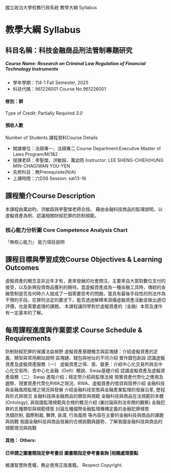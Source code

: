 國立政治大學校務行政系統 教學大綱 Syllabus
# 教學大綱 Syllabus
##  科目名稱：科技金融商品刑法管制專題研究
#####  Course Name: Research on Criminal Law Regulation of Financial Technology Instruments
  * 學年學期：114-1 Fall Semester, 2025 
  * 科目代碼：961226001 Course No.961226001
#### 修別：群
Type of Credit: Partially Required 
_3.0_
#### 預收人數
Number of Students
課程資料Course Details
  * 開課單位：法碩專一、法碩專二 Course Department:Executive Master of Laws Program/M/1&2 
  * 授課老師：李聖傑、洪敏超、萬幼筠 Instructor: LEE SHENG-CHIEH/HUNG MIN-CHAO/WAN YOU-YEN 
  * 先修科目：無Prerequisite(N/A)
  * 上課時間：六D56 Session: sat13-16
##  課程簡介Course Description
本課程由萬幼昀、洪敏超與李聖傑老師合授。
藉由金融科技商品的監理說明，以虛擬資產為例，認識相關財經犯罪的防制規範。
###  核心能力分析圖 Core Competence Analysis Chart
「無核心能力」 
能力項目說明
##  課程目標與學習成效Course Objectives & Learning Outcomes 
虛擬資產的概念並非近年才有，進來發展的社會關注，主要來自大眾對數位支付的接受，以及新興投資商品獲利的期待。當虛擬資產成為一種金融工具時，傳統的金融管制是否及何時介入就成了一個需要思考的問題，當具有最後手段性的刑法作為干預的手段，在罪刑法定的要求下，能否透過解釋來涵攝虛擬資產活動並做出適切評價，也是需要處理的課題。
本課程讓同學對於虛擬資產的（金融）本質及運作有一定基本的了解。
##  每周課程進度與作業要求 Course Schedule & Requirements
防制財經犯罪的保護法益視野
虛擬資產基礎概念與區塊鏈：介紹虛擬資產的定義、類型與常用網站說明 區塊鏈、錢包與地址的不同介紹
實作錢包創設
認識虛擬資產及虛擬資產服務（一）
虛擬資產之得、喪、變更：介紹中心化交易所與去中心化交易所、去中心化金融（Defi）概說、Swap基礎介紹
認識虛擬資產及虛擬資產服務（二）
Swap 進階介紹；穩定幣介紹與監理法規
現實資產代幣化之應用及趨勢、現實資產代幣化RWA之現況、RWA、虛擬資產的借貸與質押介紹
金融科技與金融風險監理之現況與發展
介紹金融科技型態與金融產業監理的發展沿革, 歷程與形式與現況
金融科技與金融商品的類型與規範
金融科技與商品在法規範的本體(Ontology), 與我國監理規範與合規的概況介紹 (兼討論與刑法有關的觀察)
金融犯罪的五種類型與規範樣態
討論五種國際金融監理機構定義的金融犯罪樣態  
洗錢防制, 國際制裁, 舞弊, 貪瀆, 行為風險 等內容在主要的金融科技與商品的課題與挑戰
我國金融科技與商品發展的合規挑戰與趨勢，了解我國金融科技與商品的規範現況與挑戰
####  其他： Others:
####  已申請之圖書館指定參考書目  圖書館指定參考書查詢 |相關處理要點
維護智慧財產權，務必使用正版書籍。 Respect Copyright.